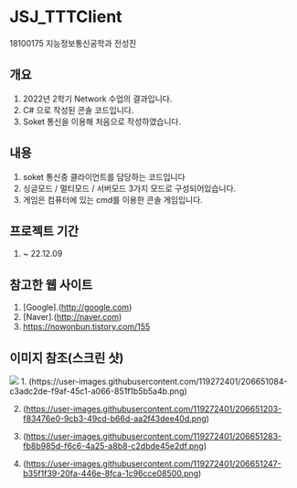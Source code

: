 # JSJ_TTTClient
18100175 지능정보통신공학과 전성진

## 개요
1. 2022년 2학기 Network 수업의 결과입니다.
1. C# 으로 작성된 콘솔 코드입니다.
1. Soket 통신을 이용해 처음으로 작성하였습니다.

## 내용
1. soket 통신중 클라이언트를 담당하는 코드입니다
1. 싱글모드 / 멀티모드 / 서버모드 3가지 모드로 구성되어있습니다.
1. 게임은 컴퓨터에 있는 cmd를 이용한 콘솔 게임입니다.

## 프로젝트 기간
1. ~ 22.12.09

## 참고한 웹 사이트
1. [Google].(http://google.com)
1. [Naver].(http://naver.com)
1. https://nowonbun.tistory.com/155

## 이미지 참조(스크린 샷)
<img src="https://imgs2.dab3games.com/tic-tac-toe-game.png"/>
1. (https://user-images.githubusercontent.com/119272401/206651084-c3adc2de-f9af-45c1-a066-851f1b5b5a4b.png)

2. (https://user-images.githubusercontent.com/119272401/206651203-f83476e0-9cb3-49cd-b66d-aa2f43dee40d.png)
 
3. (https://user-images.githubusercontent.com/119272401/206651283-fb8b985d-f6c6-4a25-a8b8-c2dbde45e2df.png)
 
4. (https://user-images.githubusercontent.com/119272401/206651247-b35f1f39-20fa-446e-8fca-1c96cce08500.png)
